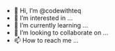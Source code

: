- 👋 Hi, I’m @codewithteq
- 👀 I’m interested in ...
- 🌱 I’m currently learning ...
- 💞️ I’m looking to collaborate on ...
- 📫 How to reach me ...

<!---
codewithteq/codewithteq is a ✨ special ✨ repository because its `README.md` (this file) appears on your GitHub profile.
You can click the Preview link to take a look at your changes.
--->

